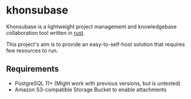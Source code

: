 # khonsubase

Khonsubase is a lightweight project management and knowledgebase collaboration tool written in [rust](https://rust-lang.org/).

This project's aim is to provide an easy-to-self-host solution that requires few resources to run.

## Requirements

- PostgreSQL 11+ (Might work with previous versions, but is untested)
- Amazon S3-compatible Storage Bucket to enable attachments
